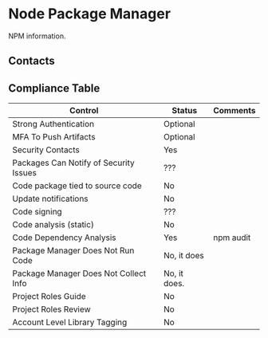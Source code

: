 # Node Package Manager

NPM information.

## Contacts



## Compliance Table

| Control | Status | Comments |
|---------|--------|--------|
| Strong Authentication | Optional |  |
| MFA To Push Artifacts | Optional |  |
| Security Contacts | Yes |  |
| Packages Can Notify of Security Issues | ??? |  |
| Code package tied to source code | No | |
| Update notifications | No |  |
| Code signing | ??? |  |
| Code analysis (static) | No |  |
| Code Dependency Analysis | Yes | npm audit |
| Package Manager Does Not Run Code | No, it does |  |
| Package Manager Does Not Collect Info | No, it does. |  |
| Project Roles Guide | No |  |
| Project Roles Review | No | |
| Account Level Library Tagging | No |  |